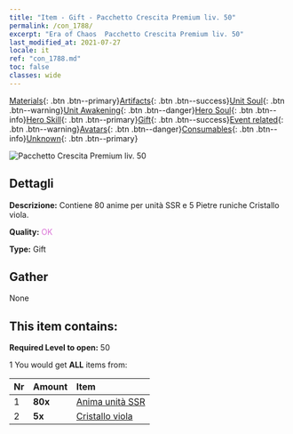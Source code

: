 ```yaml
---
title: "Item - Gift - Pacchetto Crescita Premium liv. 50"
permalink: /con_1788/
excerpt: "Era of Chaos  Pacchetto Crescita Premium liv. 50"
last_modified_at: 2021-07-27
locale: it
ref: "con_1788.md"
toc: false
classes: wide
---
```

 [Materials](/ItemsIT/){: .btn .btn--primary}[Artifacts](/ItemsIT/Artifacts/){: .btn .btn--success}[Unit Soul](/ItemsIT/UnitSoul/){: .btn .btn--warning}[Unit Awakening](/ItemsIT/UnitAwakening/){: .btn .btn--danger}[Hero Soul](/ItemsIT/HeroSoul/){: .btn .btn--info}[Hero Skill](/ItemsIT/HeroSkill/){: .btn .btn--primary}[Gift](/ItemsIT/Gift/){: .btn .btn--success}[Event related](/ItemsIT/Events/){: .btn .btn--warning}[Avatars](/ItemsIT/Avatars/){: .btn .btn--danger}[Consumables](/ItemsIT/Consumables/){: .btn .btn--info}[Unknown](/ItemsIT/Unknown/){: .btn .btn--primary}

 ![Pacchetto Crescita Premium liv. 50](/images/t/i_907221.png)

## Dettagli
 **Descrizione:** Contiene 80 anime per unità SSR e 5 Pietre runiche Cristallo viola.

 **Quality:** <span style="color: #DA70D6">OK</span>

 **Type:** Gift

## Gather

  None

## This item contains:

 **Required Level to open:** 50

 1 You would get **ALL** items  from:

  | Nr | Amount |     Item    |
  |:---|:-------|:------------|
  | 1 |  **80x** | [Anima unità SSR](/ItemsIT/con_535/) |  | 
  | 2 |  **5x** | [Cristallo viola](/ItemsIT/con_720/) |  | 
